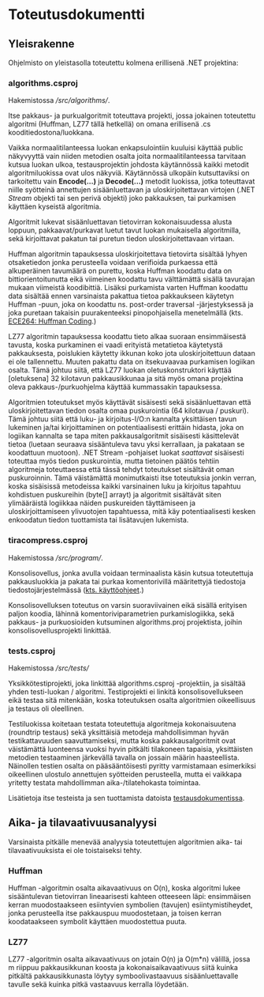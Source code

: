 # Toteutusdokumentti

## Yleisrakenne

Ohjelmisto on yleistasolla toteutettu kolmena erillisenä .NET projektina:

### algorithms.csproj

Hakemistossa */src/algorithms/*.

Itse pakkaus- ja purkualgoritmit toteuttava projekti, jossa jokainen toteutettu algoritmi (Huffman, LZ77 tällä hetkellä) on omana erillisenä .cs kooditiedostona/luokkana. 

Vaikka normaalitilanteessa luokan enkapsulointiin kuuluisi käyttää public näkyvyyttä vain niiden metodien osalta joita normaalitilanteessa tarvitaan kutsua luokan ulkoa, testausprojektin johdosta käytännössä kaikki metodit algoritmiluokissa ovat ulos näkyviä. Käytännössä ulkopäin kutsuttaviksi on tarkoitettu vain **Encode(...)** ja **Decode(...)** metodit luokissa, jotka toteuttavat niille syötteinä annettujen sisäänluettavan ja uloskirjoitettavan virtojen (.NET *Stream* objekti tai sen perivä objekti) joko pakkauksen, tai purkamisen käyttäen kyseistä algoritmia.

Algoritmit lukevat sisäänluettavan tietovirran kokonaisuudessa alusta loppuun, pakkaavat/purkavat luetut tavut luokan mukaisella algoritmilla, sekä kirjoittavat pakatun tai puretun tiedon uloskirjoitettavaan virtaan.

Huffman algoritmin tapauksessa uloskirjoitettava tietovirta sisältää lyhyen otsaketiedon jonka perusteella voidaan verifioida purkaessa että alkuperäinen tavumäärä on purettu, koska Huffman koodattu data on bittiorientoitunutta eikä viimeinen koodattu tavu välttämättä sisällä tavurajan mukaan viimeistä koodibittiä. Lisäksi purkamista varten Huffman koodattu data sisältää ennen varsinaista pakattua tietoa pakkaukseen käytetyn Huffman -puun, joka on koodattu ns. post-order traversal -järjestyksessä ja joka puretaan takaisin puurakenteeksi pinopohjaisella menetelmällä (kts. [ECE264: Huffman Coding](https://engineering.purdue.edu/ece264/17au/hw/HW13?alt=huffman).)

LZ77 algoritmin tapauksessa koodattu tieto alkaa suoraan ensimmäisestä tavusta, koska purkaminen ei vaadi erityistä metatietoa käytetystä pakkauksesta, poislukien käytetty ikkunan koko jota uloskirjoitettuun dataan ei ole tallennettu. Muuten pakattu data on itsekuvaavaa purkamisen logiikan osalta. Tämä johtuu siitä, että LZ77 luokan oletuskonstruktori käyttää [oletuksena] 32 kilotavun pakkausikkunaa ja sitä myös omana projektina oleva pakkaus-/purkuohjelma käyttää kummassakin tapauksessa.

Algoritmien toteutukset myös käyttävät sisäisesti sekä sisäänluettavan että uloskirjoitettavan tiedon osalta omaa puskurointia (64 kilotavua / puskuri). Tämä johtuu siitä että luku- ja kirjoitus-I/O:n kannalta yksittäisen tavun lukeminen ja/tai kirjoittaminen on potentiaalisesti erittäin hidasta, joka on logiikan kannalta se tapa miten pakkausalgoritmit sisäisesti käsittelevät tietoa (luetaan seuraava sisääntuleva tavu yksi kerrallaan, ja pakataan se koodattuun muotoon). .NET Stream -pohjaiset luokat *saattavat* sisäisesti toteuttaa myös tiedon puskurointia, mutta tietoinen päätös tehtiin algoritmeja toteuttaessa että tässä tehdyt toteutukset sisältävät oman puskuroinnin. Tämä väistämättä monimutkaisti itse toteutuksia jonkin verran, koska sisäisissä metodeissa kaikki varsinainen luku ja kirjoitus tapahtuu kohdistuen puskureihin (byte[] arrayt) ja algoritmit sisältävät siten ylimääräistä logiikkaa näiden puskureiden täyttämiseen ja uloskirjoittamiseen ylivuotojen tapahtuessa, mitä käy potentiaalisesti kesken enkoodatun tiedon tuottamista tai lisätavujen lukemista.

### tiracompress.csproj

Hakemistossa */src/program/*.

Konsolisovellus, jonka avulla voidaan terminaalista käsin kutsua toteutettuja pakkausluokkia ja pakata tai purkaa komentorivillä määritettyjä tiedostoja tiedostojärjestelmässä ([kts. käyttöohjeet](./kayttoohje.md).)

Konsolisovelluksen toteutus on varsin suoraviivainen eikä sisällä erityisen paljon koodia, lähinnä komentoriviparametrien purkamislogiikka, sekä pakkaus- ja purkuosioiden kutsuminen algorithms.proj projektista, joihin konsolisovellusprojekti linkittää.

### tests.csproj

Hakemistossa */src/tests/*

Yksikkötestiprojekti, joka linkittää algorithms.csproj -projektiin, ja sisältää yhden testi-luokan / algoritmi. Testiprojekti ei linkitä konsolisovellukseen eikä testaa sitä mitenkään, koska toteutuksen osalta algoritmien oikeellisuus ja testaus oli oleellinen.

Testiluokissa koitetaan testata toteutettuja algoritmeja kokonaisuutena (roundtrip testaus) sekä yksittäisiä metodeja mahdollisimman hyvän testikattavuuden saavuttamiseksi, mutta koska pakkausalgoritmit ovat väistämättä luonteensa vuoksi hyvin pitkälti tilakoneen tapaisia, yksittäisten metodien testaaminen järkevällä tavalla on jossain määrin haasteellista. Näinollen testien osalta on pääsääntöisesti pyritty varmistamaan esimerkiksi oikeellinen ulostulo annettujen syötteiden perusteella, mutta ei vaikkapa yritetty testata mahdollimman aika-/tilatehokasta toimintaa.

Lisätietoja itse testeista ja sen tuottamista datoista [testausdokumentissa](./testausdokumentti.md).

## Aika- ja tilavaativuusanalyysi

Varsinaista pitkälle menevää analyysia toteutettujen algoritmien aika- tai tilavaativuuksista ei ole toistaiseksi tehty.

### Huffman

Huffman -algoritmin osalta aikavaativuus on O(n), koska algoritmi lukee sisääntulevan tietovirran lineaarisesti kahteen otteeseen läpi: ensimmäisen kerran muodostaakseen esiintyvien symbolien (tavujen) esiintymistiheydet, jonka perusteella itse pakkauspuu muodostetaan, ja toisen kerran koodataakseen symbolit käyttäen muodostettua puuta.

### LZ77

LZ77 -algoritmin osalta aikavaativuus on jotain O(n) ja O(m*n) välillä, jossa m riippuu pakkausikkunan koosta ja kokonaisaikavaativuus siitä kuinka pitkältä pakkausikkunasta löytyy symboolivastaavuus sisäänluettavalle tavulle sekä kuinka pitkä vastaavuus kerralla löydetään.